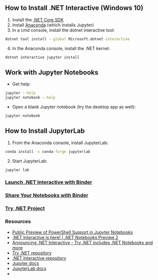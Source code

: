 ## How to Install .NET Interactive (Windows 10)

1. Install the [.NET Core SDK](https://dotnet.microsoft.com/download)
2. Install [Anaconda](https://www.anaconda.com/distribution/) (which installs Jupyter)
3. In a cmd console, install the dotnet interactive tool:

```cmd
dotnet tool install --global Microsoft.dotnet-interactive
```

4. In the Anaconda console, install the .NET kernel:

```cmd
dotnet interactive jupyter install
```

## Work with Jupyter Notebooks

* Get help:
```cmd
jupyter --help
jupyter notebook --help
```

* Open a blank Jupyter notebook (try the desktop app as well):
```cmd
jupyter notebook
```

## How to Install JupyterLab

1. From the Anaconda console, install JupyterLab:
```cmd
conda install -c conda-forge jupyterlab
```

2. Start JupyterLab:
```cmd
jupyter lab
```

### [Launch .NET Interactive with Binder](https://mybinder.org/v2/gh/dotnet/interactive/master?urlpath=lab)


### [Share Your Notebooks with Binder](https://github.com/dotnet/interactive/blob/master/docs/CreateBinder.md)

### [Try .NET Project](https://github.com/dotnet/try)

### Resources
* [Public Preview of PowerShell Support in Jupyter Notebooks](https://devblogs.microsoft.com/powershell/public-preview-of-powershell-support-in-jupyter-notebooks/)
* [.NET Interactive is here! | .NET Notebooks Preview 2](https://devblogs.microsoft.com/dotnet/net-interactive-is-here-net-notebooks-preview-2/)
* [Announcing .NET Interactive - Try .NET includes .NET Notebooks and more](https://www.hanselman.com/blog/AnnouncingNETInteractiveTryNETIncludesNETNotebooksAndMore.aspx)
* [Try .NET repository](https://github.com/dotnet/try)
* [.NET Interactive repository](https://github.com/dotnet/interactive)
* [Jupyter docs](https://jupyter.readthedocs.io/en/latest/)
* [JupyterLab docs](https://jupyterlab.readthedocs.io/en/stable/)
*